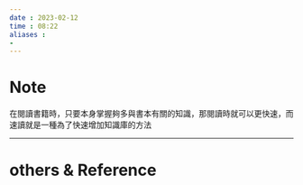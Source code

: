 ```yaml
---
date : 2023-02-12
time : 08:22
aliases :
- 
---
```

# Note
在閱讀書籍時，只要本身掌握夠多與書本有關的知識，那閱讀時就可以更快速，而速讀就是一種為了快速增加知識庫的方法

---
# others &  Reference


